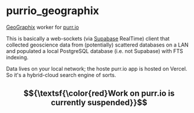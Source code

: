 # purrio_geographix

[GeoGraphix](https://www.gverse.com/) worker for [purr.io](https://github.com/rbhughes/purrio)

This is basically a web-sockets (via [Supabase](https://supabase.com/) RealTime) client that collected geoscience data from (potentially) scattered databases on a LAN and populated a local PostgreSQL database (i.e. not Supabase) with FTS indexing.

Data lives on your local network; the hoste purr.io app is hosted on Vercel. So it's a hybrid-cloud search engine of sorts.

## $${\textsf{\color{red}Work on purr.io is currently suspended}}$$
